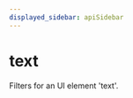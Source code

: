 ```yaml
---
displayed_sidebar: apiSidebar
---
```

# text

<span class="theme-doc-version-badge badge badge--secondary"></span>

Filters for an UI element 'text'.

